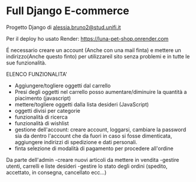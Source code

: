 # Full Django E-commerce
Progetto Django di alessia.bruno2@stud.unifi.it

Per il deploy ho usato Render: 
https://luna-pet-shop.onrender.com

É necessario creare un account (Anche con una mail finta) e mettere un indirizzo(Anche questo finto) per utilizzareil sito senza problemi e in tutte le sue funzionalità.

ELENCO FUNZIONALITA'
- Aggiungere/togliere oggetti dal carrello
- Presi degli oggetti nel carrello posso aumentare/diminuire la quantità a piacimento (javascript)
- mettere/togliere oggetti dalla lista desideri (JavaScript)
- oggetti divisi per categorie
- funzionalità di ricerca
- funzionalità di wishlist
- gestione dell'account: creare account, loggarsi, cambiare la password sia da dentro l'account che da fuori in caso si fosse dimenticata, aggiungere indirizzi di spedizione e dati personali.
- finta selezione di modalità di pagamento per procedere all'ordine

Da parte dell'admin
-creare nuovi articoli da mettere in vendita
-gestire utenti, carrelli e liste desideri
-gestire lo stato degli ordini (spedito, accettato, in consegna, cancellato ecc...)





